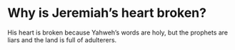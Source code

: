 # Why is Jeremiah’s heart broken?

His heart is broken because Yahweh’s words are holy, but the prophets are liars and the land is full of adulterers.
